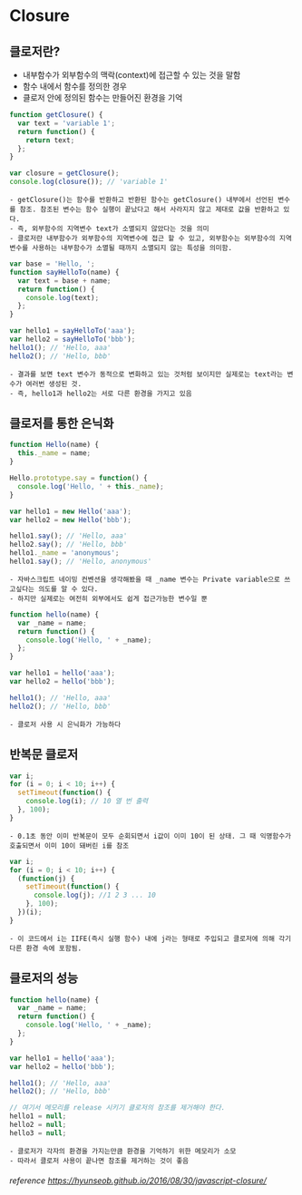 # Closure

## 클로저란?
- 내부함수가 외부함수의 맥락(context)에 접근할 수 있는 것을 말함
- 함수 내에서 함수를 정의한 경우
- 클로저 안에 정의된 함수는 만들어진 환경을 기억
  
```javascript
function getClosure() {
  var text = 'variable 1';
  return function() {
    return text;
  };
}

var closure = getClosure();
console.log(closure()); // 'variable 1'
```
    - getClosure()는 함수를 반환하고 반환된 함수는 getClosure() 내부에서 선언된 변수를 참조. 참조된 변수는 함수 실행이 끝났다고 해서 사라지지 않고 제대로 값을 반환하고 있다.
    - 즉, 외부함수의 지역변수 text가 소멸되지 않았다는 것을 의미
    - 클로저란 내부함수가 외부함수의 지역변수에 접근 할 수 있고, 외부함수는 외부함수의 지역변수를 사용하는 내부함수가 소멸될 때까지 소멸되지 않는 특성을 의미함.

```javascript
var base = 'Hello, ';
function sayHelloTo(name) {
  var text = base + name;
  return function() {
    console.log(text);
  };
}

var hello1 = sayHelloTo('aaa');
var hello2 = sayHelloTo('bbb');
hello1(); // 'Hello, aaa'
hello2(); // 'Hello, bbb'
```
    - 결과를 보면 text 변수가 동적으로 변화하고 있는 것처럼 보이지만 실제로는 text라는 변수가 여러번 생성된 것. 
    - 즉, hello1과 hello2는 서로 다른 환경을 가지고 있음

## 클로저를 통한 은닉화
```javascript
function Hello(name) {
  this._name = name;
}

Hello.prototype.say = function() {
  console.log('Hello, ' + this._name);
}

var hello1 = new Hello('aaa');
var hello2 = new Hello('bbb');

hello1.say(); // 'Hello, aaa'
hello2.say(); // 'Hello, bbb'
hello1._name = 'anonymous';
hello1.say(); // 'Hello, anonymous'
```
    - 자바스크립트 네이밍 컨벤션을 생각해봤을 때 _name 변수는 Private variable으로 쓰고싶다는 의도를 알 수 있다. 
    - 하지만 실제로는 여전히 외부에서도 쉽게 접근가능한 변수일 뿐
  
```javascript
function hello(name) {
  var _name = name;
  return function() {
    console.log('Hello, ' + _name);
  };
}

var hello1 = hello('aaa');
var hello2 = hello('bbb');

hello1(); // 'Hello, aaa'
hello2(); // 'Hello, bbb'
```
    - 클로저 사용 시 은닉화가 가능하다

## 반복문 클로저
```javascript
var i;
for (i = 0; i < 10; i++) {
  setTimeout(function() {
    console.log(i); // 10 열 번 출력
  }, 100);
}
```
    - 0.1초 동안 이미 반복문이 모두 순회되면서 i값이 이미 10이 된 상태. 그 때 익명함수가 호출되면서 이미 10이 돼버린 i를 참조

```javascript
var i;
for (i = 0; i < 10; i++) {
  (function(j) {
    setTimeout(function() {
      console.log(j); //1 2 3 ... 10
    }, 100);
  })(i);
}
```
    - 이 코드에서 i는 IIFE(즉시 실행 함수) 내에 j라는 형태로 주입되고 클로저에 의해 각기 다른 환경 속에 포함됨.

## 클로저의 성능
```javascript
function hello(name) {
  var _name = name;
  return function() {
    console.log('Hello, ' + _name);
  };
}

var hello1 = hello('aaa');
var hello2 = hello('bbb');

hello1(); // 'Hello, aaa'
hello2(); // 'Hello, bbb'

// 여기서 메모리를 release 시키기 클로저의 참조를 제거해야 한다.
hello1 = null;
hello2 = null;
hello3 = null;
```
    - 클로저가 각자의 환경을 가지는만큼 환경을 기억하기 위한 메모리가 소모
    - 따라서 클로저 사용이 끝나면 참조를 제거하는 것이 좋음

###### reference https://hyunseob.github.io/2016/08/30/javascript-closure/ 
